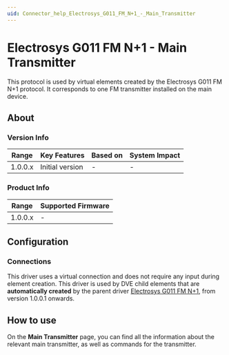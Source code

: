 ```yaml
---
uid: Connector_help_Electrosys_G011_FM_N+1_-_Main_Transmitter
---
```


# Electrosys G011 FM N+1 - Main Transmitter

This protocol is used by virtual elements created by the Electrosys G011 FM N+1 protocol. It corresponds to one FM transmitter installed on the main device.

## About

### Version Info

| **Range** | **Key Features** | **Based on** | **System Impact** |
|-----------|------------------|--------------|-------------------|
| 1.0.0.x   | Initial version  | \-           | \-                |

### Product Info

| **Range** | **Supported Firmware** |
|-----------|------------------------|
| 1.0.0.x   | \-                     |

## Configuration

### Connections

This driver uses a virtual connection and does not require any input during element creation. This driver is used by DVE child elements that are **automatically created** by the parent driver [Electrosys G011 FM N+1](xref:Connector_help_Electrosys_G011_FM_N+1), from version 1.0.0.1 onwards.

## How to use

On the **Main Transmitter** page, you can find all the information about the relevant main transmitter, as well as commands for the transmitter.
